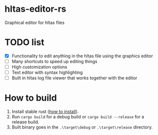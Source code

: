 # hltas-editor-rs
Graphical editor for hltas files

# TODO list

 * [x] Functionality to edit anything in the hltas file using the graphics editor
 * [ ] Many shortcuts to speed up editing things
 * [ ] High customization options
 * [ ] Text editor with syntax highlighting
 * [ ] Built in hltas log file viewer that works together with the editor

# How to build
1. Install stable rust ([how to install](https://www.rust-lang.org/tools/install)).
2. Run `cargo build` for a debug build or `cargo build --release` for a release build.
3. Built binary goes in the `.\target\debug` or `.\target\release` directory.
